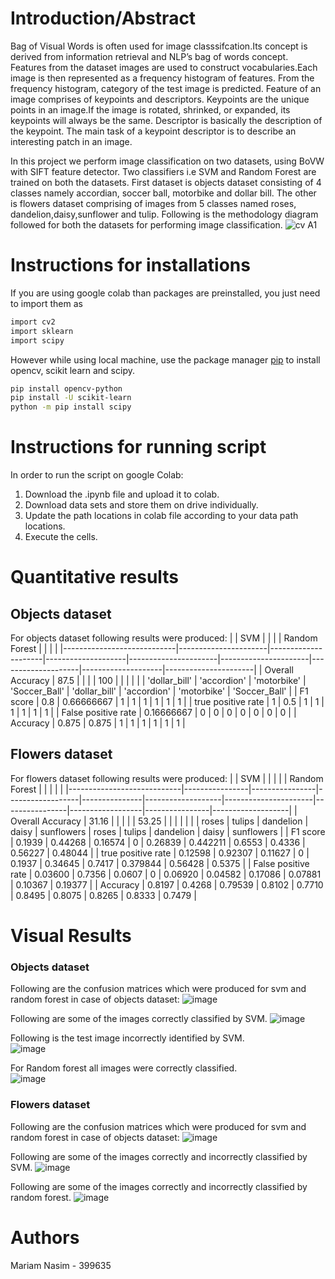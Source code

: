 # Introduction/Abstract

Bag of Visual Words is often used for image classsifcation.Its concept is derived from information retrieval and NLP’s bag of words concept. Features from the dataset images are used to construct vocabularies.Each image is then represented as a frequency histogram of features. From the frequency histogram, category of the test image is predicted. Feature of an image comprises of keypoints and descriptors. Keypoints are the unique 
points in an image.If the image is rotated, shrinked, or expanded, its keypoints will always 
be the same. Descriptor is basically the description of the keypoint. The main task of a 
keypoint descriptor is to describe an interesting patch in an image.  

  In this project we perform image classification on two datasets, using BoVW with SIFT feature detector.  Two classifiers i.e SVM and Random Forest are trained on both the datasets. First dataset is objects dataset consisting of 4 classes namely accordian, soccer ball, motorbike and dollar bill. The other is flowers dataset comprising of images from 5 classes named roses, dandelion,daisy,sunflower and tulip. Following is the methodology diagram followed for both the datasets for performing image classification. ![cv A1](https://user-images.githubusercontent.com/57056774/224492732-f5df3df6-e233-4644-9dfa-362e449c9bea.png)

 
  
  # Instructions for installations
 If you are using google colab than packages are preinstalled, you just need to import them as
 ```bash
import cv2
import sklearn
import scipy
```  

 
 However while using local machine, use the package manager [pip](https://pip.pypa.io/en/stable/) to install opencv, scikit learn and scipy.

```bash
pip install opencv-python
pip install -U scikit-learn
python -m pip install scipy
```  
# Instructions for running script
In order to run the script on google Colab:
1. Download the .ipynb file and upload it to colab. 
2. Download data sets and store them on drive individually.
3. Update the path locations in colab file according to your data path locations.
4. Execute the cells.


 # Quantitative results
 
 ## Objects dataset
 For objects dataset following results were produced:
|                            |     SVM              |                     |                    |                      |     Random Forest    |                    |                    |                      |
|----------------------------|----------------------|---------------------|--------------------|----------------------|----------------------|--------------------|--------------------|----------------------|
|     Overall Accuracy       |     87.5             |                     |                    |                      |     100              |                    |                    |                      |
|                            |     'dollar_bill'    |     'accordion'     |     'motorbike'    |     'Soccer_Ball'    |     'dollar_bill'    |     'accordion'    |     'motorbike'    |     'Soccer_Ball'    |
|     F1 score               |     0.8              |     0.66666667      |     1              |     1                | 1                    | 1                  | 1                  | 1                    |
|     true positive rate     |     1                |     0.5             |     1              |     1                |     1                |     1              |     1              |     1                |
|     False positive rate    |     0.16666667       |     0               |     0              |     0                |     0                |     0              |     0              |     0                |
|     Accuracy               |     0.875            |     0.875           |     1              |     1                |     1                |     1              |     1              |     1                |

## Flowers dataset

 For flowers dataset following results were produced:
 |                            |     SVM        |                |                  |               |                   |     Random Forest    |                |                  |                |                   |
|----------------------------|----------------|----------------|------------------|---------------|-------------------|----------------------|----------------|------------------|----------------|-------------------|
|     Overall Accuracy       |     31.16      |                |                  |               |                   |     53.25            |                |                  |                |                   |
|                            |     roses      |      tulips    |     dandelion    |     daisy     |     sunflowers    |     roses            |      tulips    |     dandelion    |     daisy      |     sunflowers    |
|     F1 score               |     0.1939     |     0.44268    |     0.16574      |     0         |     0.26839       |     0.442211         |     0.6553     |     0.4336       |     0.56227    |     0.48044       |
|     true positive rate     |     0.12598    |     0.92307    |     0.11627      |     0         |     0.1937        |     0.34645          |     0.7417     |     0.379844     |     0.56428    |     0.5375        |
|     False positive rate    |     0.03600    |     0.7356     |     0.0607       |     0         |     0.06920       |     0.04582          |     0.17086    |     0.07881      |     0.10367    |     0.19377       |
|     Accuracy               |     0.8197     |     0.4268     |     0.79539      |     0.8102    |     0.7710        |     0.8495           |     0.8075     |     0.8265       |     0.8333     |     0.7479        |

# Visual Results 
### Objects dataset
Following are the confusion matrices which were produced for svm and random forest in case of objects dataset:
![image](https://user-images.githubusercontent.com/57056774/224492978-4365b2e5-432e-4b1a-bcde-64332ed9ea03.png)  

Following are some of the images correctly classified by SVM.
![image](https://user-images.githubusercontent.com/57056774/224493379-d6584df6-136e-44a3-b5b2-d2a2add0f036.png)  

Following is the test image incorrectly identified by SVM.  
                ![image](https://user-images.githubusercontent.com/57056774/224493739-bcbee86f-46f7-499e-b474-b0d77a20503a.png)  


For Random forest all images were correctly classified.  
![image](https://user-images.githubusercontent.com/57056774/224494005-53fa5a41-bed7-4661-8163-ae38230cdb06.png)



### Flowers dataset

Following are the confusion matrices which were produced for svm and random forest in case of objects dataset:
![image](https://user-images.githubusercontent.com/57056774/224494210-4c1e9d3b-627f-40a8-8edc-aafbb9b75968.png)  

Following are some of the images correctly and incorrectly classified by SVM.
![image](https://user-images.githubusercontent.com/57056774/224494513-1cf00e1c-2572-4a8b-8f1c-732c5a06dc9f.png)    

Following are some of the images correctly and incorrectly classified by random forest.
![image](https://user-images.githubusercontent.com/57056774/224495916-0e3b68d4-581f-496c-9b18-e58bd81c493d.png)


# Authors
Mariam Nasim - 399635







